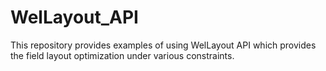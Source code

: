 # WelLayout_API
This repository provides examples of using WelLayout API which provides the field layout optimization under various constraints.
